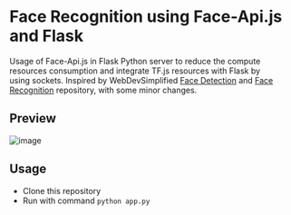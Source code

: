 # Face Recognition using Face-Api.js and Flask

Usage of Face-Api.js in Flask Python server to reduce the compute resources consumption and integrate TF.js resources with Flask by using sockets. Inspired by WebDevSimplified [Face Detection](https://github.com/WebDevSimplified/Face-Detection-JavaScript/) and [Face Recognition](https://github.com/WebDevSimplified/Face-Recognition-JavaScript/) repository, with some minor changes.

## Preview

![image](https://user-images.githubusercontent.com/58651943/135979845-3d1ae401-8bd8-4023-88d8-ba938144f4e4.png)

## Usage

- Clone this repository
- Run with command `python app.py`
